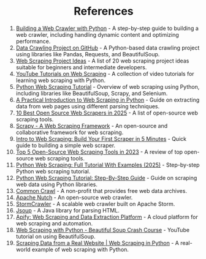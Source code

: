 # <div align="center">References</div>

1. [Building a Web Crawler with Python](https://www.zenrows.com/blog/web-crawler-python?utm_source=chatgpt.com) - A step-by-step guide to building a web crawler, including handling dynamic content and optimizing performance.
2. [Data Crawling Project on GitHub](https://github.com/Priyansu-Bhandari/Data_Crawling?utm_source=chatgpt.com) - A Python-based data crawling project using libraries like Pandas, Requests, and BeautifulSoup.
3. [Web Scraping Project Ideas](https://www.projectpro.io/article/web-scraping-projects-ideas/475?utm_source=chatgpt.com) - A list of 20 web scraping project ideas suitable for beginners and intermediate developers.
4. [YouTube Tutorials on Web Scraping](https://www.youtube.com/results?search_query=web+scraping+with+python) - A collection of video tutorials for learning web scraping with Python.
5. [Python Web Scraping Tutorial](https://www.geeksforgeeks.org/python-web-scraping-tutorial/?utm_source=chatgpt.com) - Overview of web scraping using Python, including libraries like BeautifulSoup, Scrapy, and Selenium.
6. [A Practical Introduction to Web Scraping in Python](https://realpython.com/python-web-scraping-practical-introduction/?utm_source=chatgpt.com) - Guide on extracting data from web pages using different parsing techniques.
7. [10 Best Open Source Web Scrapers in 2025](https://www.octoparse.com/blog/10-best-open-source-web-scraper?utm_source=chatgpt.com) - A list of open-source web scraping tools.
8. [Scrapy - A Web Scraping Framework](https://scrapy.org/?utm_source=chatgpt.com) - An open-source and collaborative framework for web scraping.
9. [Intro to Web Scraping: Build Your First Scraper in 5 Minutes](https://medium.com/%40joerosborne/intro-to-web-scraping-build-your-first-scraper-in-5-minutes-1c36b5c4b110?utm_source=chatgpt.com) - Quick guide to building a simple web scraper.
10. [Top 5 Open-Source Web Scraping Tools in 2023](https://www.forloop.ai/blog/top-5-open-source?utm_source=chatgpt.com) - A review of top open-source web scraping tools.
11. [Python Web Scraping: Full Tutorial With Examples (2025)](https://www.scrapingbee.com/blog/web-scraping-101-with-python/?utm_source=chatgpt.com) - Step-by-step Python web scraping tutorial.
12. [Python Web Scraping Tutorial: Step-By-Step Guide](https://oxylabs.io/blog/python-web-scraping?utm_source=chatgpt.com) - Guide on scraping web data using Python libraries.
13. [Common Crawl](https://en.wikipedia.org/wiki/Common_Crawl?utm_source=chatgpt.com) - A non-profit that provides free web data archives.
14. [Apache Nutch](https://en.wikipedia.org/wiki/Apache_Nutch?utm_source=chatgpt.com) - An open-source web crawler.
15. [StormCrawler](https://en.wikipedia.org/wiki/StormCrawler?utm_source=chatgpt.com) - A scalable web crawler built on Apache Storm.
16. [Jsoup](https://en.wikipedia.org/wiki/Jsoup?utm_source=chatgpt.com) - A Java library for parsing HTML.
17. [Apify: Web Scraping and Data Extraction Platform](https://apify.com/?utm_source=chatgpt.com) - A cloud platform for web scraping and automation.
18. [Web Scraping with Python - Beautiful Soup Crash Course](https://www.youtube.com/watch?v=XVv6mJpFOb0&utm_source=chatgpt.com) - YouTube tutorial on using BeautifulSoup.
19. [Scraping Data from a Real Website | Web Scraping in Python](https://www.youtube.com/watch?v=8dTpNajxaH0&utm_source=chatgpt.com) - A real-world example of web scraping with Python.
